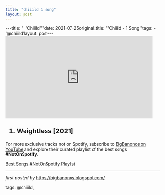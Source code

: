 ```yaml
---
title: "chiiild 1 song"
layout: post
---
```

---title: "' 'Chiiild''"date: 2021-07-25original_title: "'Chiiild - 1 Song'"tags:  - '@chiiild'layout: post---<iframe frameborder="0" height="270" src="https://youtube.com/embed/fmYuN9bRu3g" width="480"></iframe><h2><ol><li>Weightless [2021]</li></ol></h2><!--Subscribe and Playlist Links--><div>    <p>For more exclusive tracks not on Spotify, subscribe to <a href="https://www.youtube.com/@BigBanonos" target="_blank">BigBanonos on YouTube</a> and explore their curated playlist of the best songs <strong>#NotOnSpotify</strong>.</p>    <p><a href="https://www.youtube.com/playlist?list=PLtuNtuTatqI0kFahUCbtbfenC_ET5O_tr" target="_blank">Best Songs #NotOnSpotify Playlist<br /></a></p></div><hr /><p><em>first posted by</em> <a href="https://bigbanonos.blogspot.com/" rel="noopener" target="_new">https://bigbanonos.blogspot.com/</a></p><p>tags: @chiiild,</p>